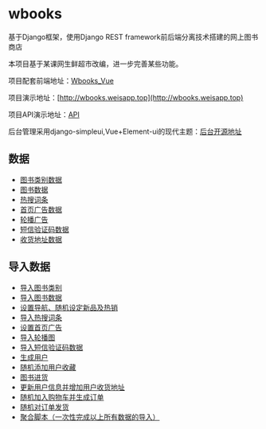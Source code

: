 # wbooks
基于Django框架，使用Django REST framework前后端分离技术搭建的网上图书商店

本项目基于某课网生鲜超市改编，进一步完善某些功能。

项目配套前端地址：[Wbooks_Vue](https://github.com/Weibw162/Wbooks_Vue)

项目演示地址：[http://wbooks.weisapp.top](http://wbooks.weisapp.top)

项目API演示地址：[API](http://api.weisapp.top)

后台管理采用django-simpleui,Vue+Element-ui的现代主题：[后台开源地址](https://github.com/newpanjing/simpleui)

## 数据
+ [图书类别数据](https://github.com/Weibw162/wbooks/blob/master/db_tools/data/book_categories.py)
+ [图书数据](https://github.com/Weibw162/wbooks/blob/master/db_tools/data/book_data.py)
+ [热搜词条](https://github.com/Weibw162/wbooks/blob/master/db_tools/data/hotsearch_data.py)
+ [首页广告数据](https://github.com/Weibw162/wbooks/blob/master/db_tools/data/indexAd_data.py)
+ [轮播广告](https://github.com/Weibw162/wbooks/blob/master/db_tools/data/product_data.py)
+ [短信验证码数据](https://github.com/Weibw162/wbooks/blob/master/db_tools/data/verifycodes_data.py)
+ [收货地址数据](https://github.com/Weibw162/wbooks/blob/master/db_tools/data/address_data.py)

## 导入数据
+ [导入图书类别](https://github.com/Weibw162/wbooks/blob/master/db_tools/import_book_categories.py)
+ [导入图书数据](https://github.com/Weibw162/wbooks/tree/master/db_tools/import_book_data.py)
+ [设置导航、随机设定新品及热销](https://github.com/Weibw162/wbooks/tree/master/db_tools/add_tab_new_hot.py)
+ [导入热搜词条](https://github.com/Weibw162/wbooks/tree/master/db_tools/import_hotsearch.py)
+ [设置首页广告](https://github.com/Weibw162/wbooks/tree/master/db_tools/import_indexad.py)
+ [导入轮播图](https://github.com/Weibw162/wbooks/tree/master/db_tools/import_product.py)
+ [导入短信验证码数据](https://github.com/Weibw162/wbooks/tree/master/db_tools/import_verifycodes.py)
+ [生成用户](https://github.com/Weibw162/wbooks/tree/master/db_tools/import_user.py)
+ [随机添加用户收藏](https://github.com/Weibw162/wbooks/tree/master/db_tools/import_colection.py)
+ [图书进货](https://github.com/Weibw162/wbooks/tree/master/db_tools/stock_goods.py)
+ [更新用户信息并增加用户收货地址](https://github.com/Weibw162/wbooks/tree/master/db_tools/import_address_update_userinfo.py)
+ [随机加入购物车并生成订单](https://github.com/Weibw162/wbooks/tree/master/db_tools/create_order_test.py)
+ [随机对订单发货](https://github.com/Weibw162/wbooks/tree/master/db_tools/random_delivery.py)
+ [聚合脚本（一次性完成以上所有数据的导入）](https://github.com/Weibw162/wbooks/tree/master/db_tools/test.py)
